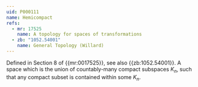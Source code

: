 ```yaml
---
uid: P000111
name: Hemicompact
refs:
  - mr: 17525
    name: A topology for spaces of transformations
  - zb: "1052.54001"
    name: General Topology (Willard)
---
```


Defined in Section 8 of {{mr:0017525}}, see also {{zb:1052.54001}}. A space which is the union of countably-many
compact subspaces $K_n$, such that any compact subset is contained within some $K_n$.
